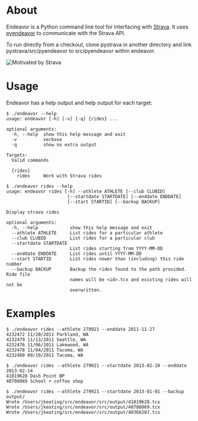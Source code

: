 About
=====

Endeavor is a Python command line tool for interfacing with
[Strava](https://www.strava.com).  It uses
[pyendeavor](https://github.com/j2sol/pyendeavor) to communicate with the Strava
API.

To run directly from a checkout, clone pystrava in another directory and link pystrava/src/pyendeavor to src/pyendeavor within endeavor.

![Motivated by Strava](http://d26ifou2tyrp3u.cloudfront.net/assets/developers/Red_NoBg-87232fd6081c959c6f13041a84040a28.png)

Usage
=====

Endeavor has a help output and help output for each target:

    $ ./endeavor --help
    usage: endeavor [-h] [-v] [-q] {rides} ...

    optional arguments:
      -h, --help  show this help message and exit
      -v          verbose
      -q          show no extra output

    Targets:
      Valid commands

      {rides}
        rides     Work with Strava rides

    $ ./endeavor rides --help
    usage: endeavor rides [-h] --athlete ATHLETE [--club CLUBID]
                           [--startdate STARTDATE] [--enddate ENDDATE]
                           [--start STARTID] [--backup BACKUP]

    Display strava rides

    optional arguments:
      -h, --help            show this help message and exit
      --athlete ATHLETE     List rides for a particular athlete
      --club CLUBID         List rides for a particular club
      --startdate STARTDATE
                            List rides starting from YYYY-MM-DD
      --enddate ENDDATE     List rides until YYYY-MM-DD
      --start STARTID       List rides newer than (including) this ride number
      --backup BACKUP       Backup the rides found to the path provided. Ride file
                            names will be <id>.tcx and existing rides will not be
                            overwritten.

Examples
=====

    $ ./endeavor rides --athlete 279921 --enddate 2011-11-27
    4232472 11/20/2011 Parkland, WA
    4232479 11/13/2011 Seattle, WA
    4232476 11/06/2011 Lakewood, WA
    4232478 11/04/2011 Tacoma, WA
    4232480 09/19/2011 Tacoma, WA

    $ ./endeavor rides --athlete 279921 --startdate 2013-02-10 --enddate 2013-02-14
    41019628 Dash Point BP
    40786069 School + coffee shop

    $ ./endeavor rides --athlete 279921 --startdate 2013-01-01 --backup output/
    Wrote /Users/jkeating/src/endeavor/src/output/41019628.tcx
    Wrote /Users/jkeating/src/endeavor/src/output/40786069.tcx
    Wrote /Users/jkeating/src/endeavor/src/output/40366287.tcx


